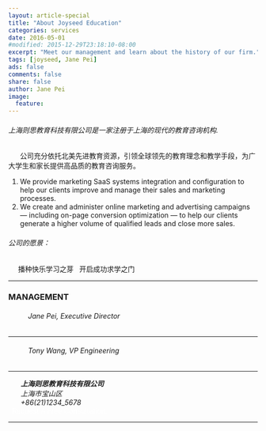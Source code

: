 ```yaml
---
layout: article-special
title: "About Joyseed Education"
categories: services
date: 2016-05-01
#modified: 2015-12-29T23:18:10-08:00
excerpt: "Meet our management and learn about the history of our firm."
tags: [joyseed, Jane Pei]
ads: false
comments: false
share: false
author: Jane Pei
image:
  feature:
---
```


<h6 class="strapline">上海则思教育科技有限公司是一家注册于上海的现代的教育咨询机构.</h6>
  <p class="body">&nbsp; &nbsp; &nbsp; 公司充分依托北美先进教育资源，引领全球领先的教育理念和教学手段，为广大学生和家长提供高品质的教育咨询服务。</p>

<ol>
  <li>We provide marketing SaaS systems integration and configuration to help our clients improve and manage their sales and marketing processes.</li>
  <li>We create and administer online marketing and advertising campaigns — including on-page conversion optimization — to help our clients generate a higher volume of qualified leads and close more sales.</li>
</ol>

<h6 class="strapline">公司的愿景：</h6>
  <p class="body">&nbsp; &nbsp; &nbsp;播种快乐学习之芽&nbsp; &nbsp;开启成功求学之门</p>

---
### MANAGEMENT

<figure class="third">
<div>
  <h6>Jane Pei, Executive Director</h6>
 
</div>
</figure>

<hr class="less-margin" />

<figure class="third">
<div>
  <h6>Tony Wang, VP Engineering</h6>

</div>
</figure>

<hr class="less-margin" />

<address style="margin-left: 25px">
<strong>上海则思教育科技有限公司</strong><BR>
上海市宝山区<BR>
+86(21)1234_5678
</address> 

<div style="display: block; margin: auto auto"><a href="{{ site.url }}/contact/" class="btn-success shadowbox green" style="color: white;"> &nbsp; Request A Free Consultation. &nbsp; </a></div>

---


